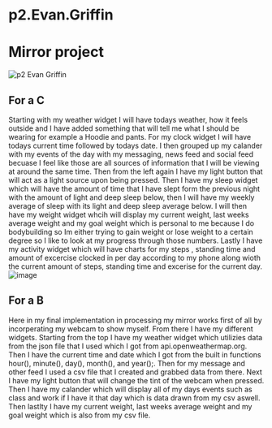 # p2.Evan.Griffin
# Mirror project
![p2 Evan Griffin](https://user-images.githubusercontent.com/98298864/201768065-26fc9ef3-152f-4898-aa28-ffb4732449a4.png)
## For a C
Starting with my weather widget I will have todays weather, how it feels outside and I have added something that will tell me what I should be wearing for example a Hoodie and pants.
For my clock widget I will have todays current time followed by todays date.
I then grouped up my calander with my events of the day with my messaging, news feed and social feed becuase I feel like those are all sources of information that I will be viewing at around the same time.
Then from the left again I have my light button that will act as a light source upon being pressed.
Then I have my sleep widget which will have the amount of time that I have slept form the previous night with the amount of light and deep sleep below, then I will have my weekly average of sleep with its light and deep sleep average below.
I will then have my weight widget whcih will display my current weight, last weeks average weight and my goal weight which is personal to me because I do bodybuilding so Im either trying to gain weight or lose weight to a certain degree so I like to look at my progress through those numbers. 
Lastly I have my activity widget which will have charts for my steps , standing time and amount of excercise clocked in per day according to my phone along wioth the current amount of steps, standing time and excerise for the current day. 
![image](https://user-images.githubusercontent.com/98298864/202091849-61f4ef03-4444-4dae-a7f7-dde2fd72a518.png)
## For a B
Here in my final implementation in processing my mirror works first of all by incorperating my webcam to show myself. From there I have my different widgets. Starting from the top I have my weather widget which utilizies data from the json file that I used which I got from api.openweathermap.org. Then I have the current time and date which I got from the built in functions hour(), minute(), day(), month(), and year();. Then for my message and other feed I used a csv file that I created and grabbed data from there. Next I have my light button that will change the tint of the webcam when pressed. Then I have my calander which will display all of my days events such as class and work if I have it that day which is data drawn from my csv aswell. Then lastlty I have my current weight, last weeks average weight and my goal weight which is also from my csv file. 
